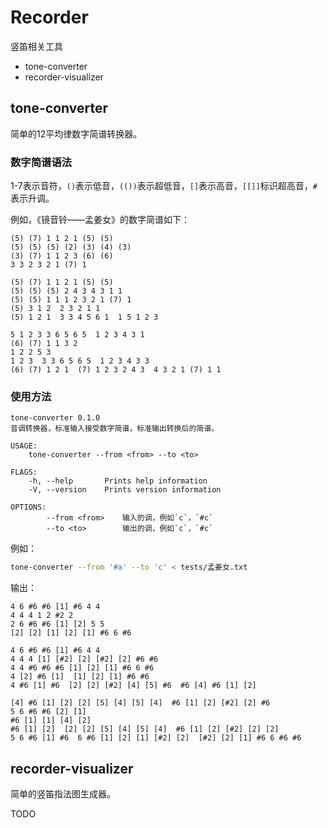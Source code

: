 # Recorder

竖笛相关工具

- tone-converter
- recorder-visualizer

## tone-converter

简单的12平均律数字简谱转换器。

### 数字简谱语法

1-7表示音符，`()`表示低音，`(())`表示超低音，`[]`表示高音，`[[]]`标识超高音，`#`表示升调。

例如，《镜音铃——孟姜女》的数字简谱如下：

```
(5) (7) 1 1 2 1 (5) (5)
(5) (5) (5) (2) (3) (4) (3)
(3) (7) 1 1 2 3 (6) (6)
3 3 2 3 2 1 (7) 1

(5) (7) 1 1 2 1 (5) (5)
(5) (5) (5) 2 4 3 4 3 1 1
(5) (5) 1 1 1 2 3 2 1 (7) 1
(5) 3 1 2  2 3 2 1 1
(5) 1 2 1  3 3 4 5 6 1  1 5 1 2 3

5 1 2 3 3 6 5 6 5  1 2 3 4 3 1
(6) (7) 1 1 3 2
1 2 2 5 3
1 2 3  3 3 6 5 6 5  1 2 3 4 3 3
(6) (7) 1 2 1  (7) 1 2 3 2 4 3  4 3 2 1 (7) 1 1
```

### 使用方法

```
tone-converter 0.1.0
音调转换器，标准输入接受数字简谱，标准输出转换后的简谱。

USAGE:
    tone-converter --from <from> --to <to>

FLAGS:
    -h, --help       Prints help information
    -V, --version    Prints version information

OPTIONS:
        --from <from>    输入的调，例如`c`，`#c`
        --to <to>        输出的调，例如`c`，`#c`
```

例如：

```bash
tone-converter --from '#a' --to 'c' < tests/孟姜女.txt
```

输出：
```
4 6 #6 #6 [1] #6 4 4
4 4 4 1 2 #2 2
2 6 #6 #6 [1] [2] 5 5
[2] [2] [1] [2] [1] #6 6 #6

4 6 #6 #6 [1] #6 4 4
4 4 4 [1] [#2] [2] [#2] [2] #6 #6
4 4 #6 #6 #6 [1] [2] [1] #6 6 #6
4 [2] #6 [1]  [1] [2] [1] #6 #6
4 #6 [1] #6  [2] [2] [#2] [4] [5] #6  #6 [4] #6 [1] [2]

[4] #6 [1] [2] [2] [5] [4] [5] [4]  #6 [1] [2] [#2] [2] #6
5 6 #6 #6 [2] [1]
#6 [1] [1] [4] [2]
#6 [1] [2]  [2] [2] [5] [4] [5] [4]  #6 [1] [2] [#2] [2] [2]
5 6 #6 [1] #6  6 #6 [1] [2] [1] [#2] [2]  [#2] [2] [1] #6 6 #6 #6
```

## recorder-visualizer

简单的竖笛指法图生成器。

TODO
